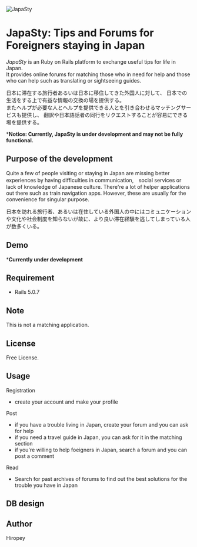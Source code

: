 ![JapaSty](https://user-images.githubusercontent.com/57389017/87443778-e622ed80-c630-11ea-8dcd-18b68ab42691.png)

# JapaSty: Tips and Forums for Foreigners staying in Japan
*JapaSty* is an Ruby on Rails platform to exchange useful tips for life in Japan.  
It provides online forums for matching those who in need for help and those who can help such as translating or sightseeing guides.  
  
日本に滞在する旅行者あるいは日本に移住してきた外国人に対して、
日本での生活をする上で有益な情報の交換の場を提供する。  
またヘルプが必要な人とヘルプを提供できる人とを引き合わせるマッチングサービスも提供し、
翻訳や日本語話者の同行をリクエストすることが容易にできる場を提供する。

***Notice: Currently, JapaSty is under development and may not be fully functional.**

## Purpose of the development

Quite a few of people visiting or staying in Japan are missing better experiences by having difficulties in communication,　social services or lack of knowledge of Japanese culture. There're a lot of helper applications out there such as train navigation apps. However, these are usually for the convenience for singular purpose. 

日本を訪れる旅行者、あるいは在住している外国人の中にはコミュニケーションや文化や社会制度を知らないが故に、より良い滞在経験を逃してしまっている人が数多くいる。

## Demo

***Currently under development**

## Requirement
- Rails 5.0.7

## Note
This is not a matching application.

## License
Free License.

## Usage
Registration
- create your account and make your profile  
  
Post  
- if you have a trouble living in Japan, create your forum and you can ask for help  
- if you need a travel guide in Japan, you can ask for it in the matching section  
- if you're willing to help foeigners in Japan, search a forum and you can post a comment  
  
Read
- Search for past archives of forums to find out the best solutions for the trouble you have in Japan

## DB design



## Author
Hiropey


